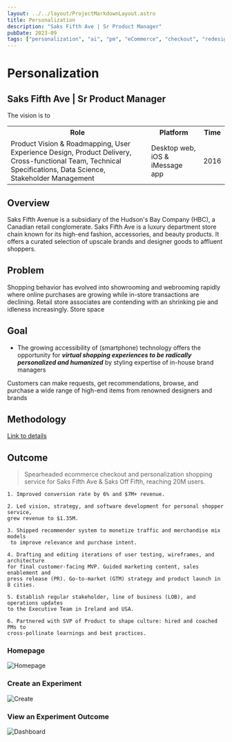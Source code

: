 ```yaml
---
layout: ../../layout/ProjectMarkdownLayout.astro
title: Personalization
description: "Saks Fifth Ave | Sr Product Manager"
pubDate: 2023-09
tags: ["personalization", "ai", "pm", "eCommerce", "checkout", "redesign"]
---
```


# Personalization

## Saks Fifth Ave | Sr Product Manager

The vision is to

<table>
<tr>
    <th>Role</th>
    <th>Platform</th>
    <th>Time</th>
</tr>
<tr>
    <td>Product Vision & Roadmapping, User Experience Design, Product Delivery, Cross-functional Team, Technical Specifications, Data Science, Stakeholder Management</td>
    <td>Desktop web, iOS & iMessage app</td>
    <td>2016</td>
</tr>
</table>

## Overview

Saks Fifth Avenue is a subsidiary of the Hudson's Bay Company (HBC), a Canadian retail conglomerate. Saks Fifth Ave is a luxury department store chain known for its high-end fashion, accessories, and beauty products. It offers a curated selection of upscale brands and designer goods to affluent shoppers.

## Problem

Shopping behavior has evolved into showrooming and webrooming rapidly where online purchases are growing while in-store transactions are declining. Retail store associates are contending with an shrinking pie and idleness increasingly. Store space

## Goal

- The growing accessibility of (smartphone) technology offers the opportunity for **_virtual shopping experiences to be radically personalized and humanized_** by styling expertise of in-house brand managers

Customers can make requests, get recommendations, browse, and purchase a wide range of high-end items from renowned designers and brands

## Methodology

[Link to details](https://drive.google.com/file/d/1PN2Fd9BGq0HbcKFfrPdsMsoID3RW8K2Y/view?usp=drive_link)

## Outcome

> Spearheaded ecommerce checkout and personalization shopping service for Saks Fifth Ave & Saks Off Fifth, reaching 20M users.

```
1. Improved conversion rate by 6% and $7M+ revenue.

2. Led vision, strategy, and software development for personal shopper service,
grew revenue to $1.35M.

3. Shipped recommender system to monetize traffic and merchandise mix models
 to improve relevance and purchase intent.

4. Drafting and editing iterations of user testing, wireframes, and architecture
for final customer-facing MVP. Guided marketing content, sales enablement and
press release (PR). Go-to-market (GTM) strategy and product launch in 8 cities.

5. Establish regular stakeholder, line of business (LOB), and operations updates
to the Executive Team in Ireland and USA.

6. Partnered with SVP of Product to shape culture: hired and coached PMs to
cross-pollinate learnings and best practices.
```

### Homepage

![Homepage](/images/ABTesting_Homepage.webp)

### Create an Experiment

![Create](/images/ABTesting_Create.webp)

### View an Experiment Outcome

![Dashboard](/images/ABTesting_Dashboard.webp)
